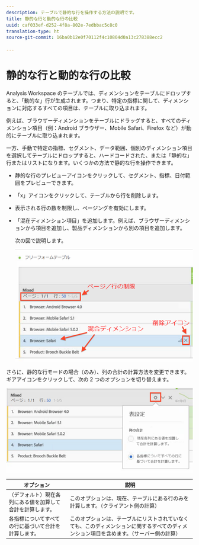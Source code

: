 ```yaml
---
description: テーブルで静的な行を操作する方法の説明です。
title: 静的な行と動的な行の比較
uuid: caf033ef-d252-4f8a-802e-7edbbac5c8c0
translation-type: ht
source-git-commit: 16ba0b12e0f70112f4c10804d0a13c278388ecc2

---
```



# 静的な行と動的な行の比較

Analysis Workspace のテーブルでは、ディメンションをテーブルにドロップすると、「動的な」行が生成されます。つまり、特定の指標に関して、ディメンションに対応するすべての項目は、テーブルに取り込まれます。

例えば、ブラウザーディメンションをテーブルにドラッグすると、すべてのディメンション項目（例：Android ブラウザー、Mobile Safari、Firefox など）が動的にテーブルに取り込まれます。

一方、手動で特定の指標、セグメント、データ範囲、個別のディメンション項目を選択してテーブルにドロップすると、ハードコードされた、または「静的な」行またはリストになります。いくつかの方法で静的な行を操作できます。

* 静的な行のプレビューアイコンをクリックして、セグメント、指標、日付範囲をプレビューできます。
* 「x」アイコンをクリックして、テーブルから行を削除します。
* 表示される行の数を制限し、ページングを有効にします。
* 「混在ディメンション項目」を追加します。例えば、ブラウザーディメンションから項目を追加し、製品ディメンションから別の項目を追加します。

   次の図で説明します。

   ![](assets/static_rows.png)

さらに、静的な行モードの場合（のみ）、列の合計の計算方法を変更できます。ギアアイコンをクリックして、次の 2 つのオプションを切り替えます。

![](assets/column-totals.png)

| オプション | 説明 |
|---|---|
| （デフォルト）現在各列にある値を加算して合計を計算します。 | このオプションは、現在、テーブルにある行のみを計算します。（クライアント側の計算） |
| 各指標についてすべての行に基づいて合計を計算します。 | このオプションは、テーブルにリストされていなくても、このディメンションに関するすべてのディメンション項目を含めます。（サーバー側の計算） |

